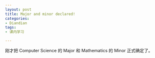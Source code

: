 ```yaml
---
layout: post
title: Major and minor declared!
categories:
- Diandian
tags:
- 课内学习

---
```

刚才把&nbsp;Computer Science 的 Major 和 Mathematics 的 Minor 正式确定了。
<p></p>